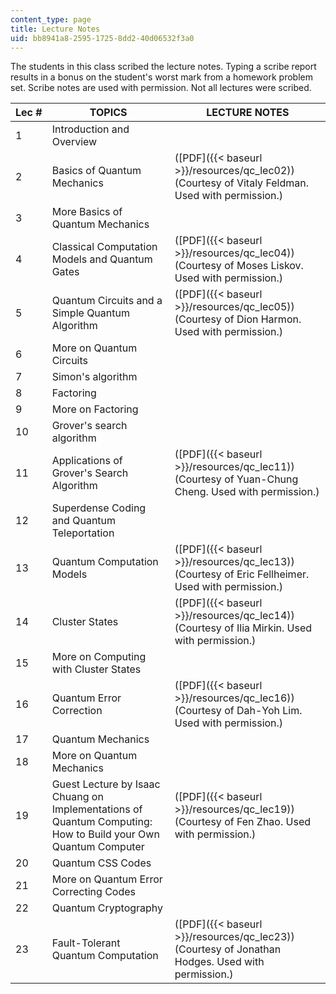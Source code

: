 ```yaml
---
content_type: page
title: Lecture Notes
uid: bb8941a8-2595-1725-8dd2-40d06532f3a0
---
```


The students in this class scribed the lecture notes. Typing a scribe report results in a bonus on the student's worst mark from a homework problem set. Scribe notes are used with permission. Not all lectures were scribed.

| Lec # | TOPICS | LECTURE NOTES |
| --- | --- | --- |
| 1 | Introduction and Overview | &nbsp; |
| 2 | Basics of Quantum Mechanics | ([PDF]({{< baseurl >}}/resources/qc_lec02)) (Courtesy of Vitaly Feldman. Used with permission.) |
| 3 | More Basics of Quantum Mechanics | &nbsp; |
| 4 | Classical Computation Models and Quantum Gates | ([PDF]({{< baseurl >}}/resources/qc_lec04)) (Courtesy of Moses Liskov. Used with permission.) |
| 5 | Quantum Circuits and a Simple Quantum Algorithm | ([PDF]({{< baseurl >}}/resources/qc_lec05)) (Courtesy of Dion Harmon. Used with permission.) |
| 6 | More on Quantum Circuits | &nbsp; |
| 7 | Simon's algorithm | &nbsp; |
| 8 | Factoring | &nbsp; |
| 9 | More on Factoring | &nbsp; |
| 10 | Grover's search algorithm | &nbsp; |
| 11 | Applications of Grover's Search Algorithm | ([PDF]({{< baseurl >}}/resources/qc_lec11)) (Courtesy of Yuan-Chung Cheng. Used with permission.) |
| 12 | Superdense Coding and Quantum Teleportation | &nbsp; |
| 13 | Quantum Computation Models | ([PDF]({{< baseurl >}}/resources/qc_lec13)) (Courtesy of Eric Fellheimer. Used with permission.) |
| 14 | Cluster States | ([PDF]({{< baseurl >}}/resources/qc_lec14)) (Courtesy of Ilia Mirkin. Used with permission.) |
| 15 | More on Computing with Cluster States | &nbsp; |
| 16 | Quantum Error Correction | ([PDF]({{< baseurl >}}/resources/qc_lec16)) (Courtesy of Dah-Yoh Lim. Used with permission.) |
| 17 | Quantum Mechanics | &nbsp; |
| 18 | More on Quantum Mechanics | &nbsp; |
| 19 | Guest Lecture by Isaac Chuang on Implementations of Quantum Computing: How to Build your Own Quantum Computer | ([PDF]({{< baseurl >}}/resources/qc_lec19)) (Courtesy of Fen Zhao. Used with permission.) |
| 20 | Quantum CSS Codes | &nbsp; |
| 21 | More on Quantum Error Correcting Codes | &nbsp; |
| 22 | Quantum Cryptography | &nbsp; |
| 23 | Fault-Tolerant Quantum Computation | ([PDF]({{< baseurl >}}/resources/qc_lec23)) (Courtesy of Jonathan Hodges. Used with permission.)